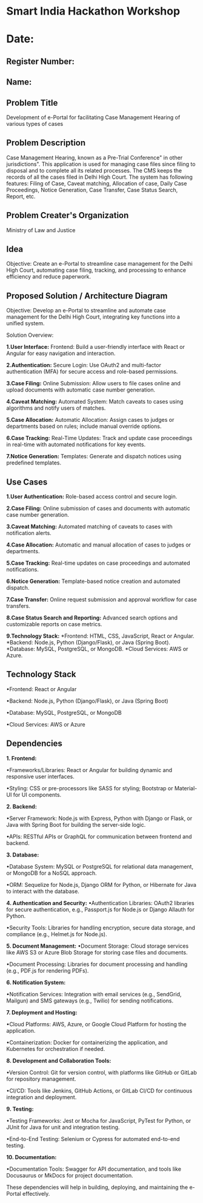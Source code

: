 # Smart India Hackathon Workshop
# Date:
## Register Number:
## Name:
## Problem Title
Development of e-Portal for facilitating Case Management Hearing of various types of cases
## Problem Description
Case Management Hearing, known as a Pre-Trial Conference" in other jurisdictions". This application is used for managing case files since filing to disposal and to complete all its related processes. The CMS keeps the records of all the cases filed in Delhi High Court. The system has following features: Filing of Case, Caveat matching, Allocation of case, Daily Case Proceedings, Notice Generation, Case Transfer, Case Status Search, Report, etc.
## Problem Creater's Organization
Ministry of Law and Justice

## Idea

Objective:
Create an e-Portal to streamline case management for the Delhi High Court, automating case filing, tracking, and processing to enhance efficiency and reduce paperwork.

## Proposed Solution / Architecture Diagram

Objective:
Develop an e-Portal to streamline and automate case management for the Delhi High Court, integrating key functions into a unified system.

Solution Overview:

**1.User Interface:**
Frontend: Build a user-friendly interface with React or Angular for easy navigation and interaction.

**2.Authentication:**
Secure Login: Use OAuth2 and multi-factor authentication (MFA) for secure access and role-based permissions.

**3.Case Filing:**
Online Submission: Allow users to file cases online and upload documents with automatic case number generation.

**4.Caveat Matching:**
Automated System: Match caveats to cases using algorithms and notify users of matches.

**5.Case Allocation:**
Automatic Allocation: Assign cases to judges or departments based on rules; include manual override options.

**6.Case Tracking:**
Real-Time Updates: Track and update case proceedings in real-time with automated notifications for key events.

**7.Notice Generation:**
Templates: Generate and dispatch notices using predefined templates.


## Use Cases
**1.User Authentication:**
Role-based access control and secure login.

**2.Case Filing:**
Online submission of cases and documents with automatic case number generation.

**3.Caveat Matching:**
Automated matching of caveats to cases with notification alerts.

**4.Case Allocation:**
Automatic and manual allocation of cases to judges or departments.

**5.Case Tracking:**
Real-time updates on case proceedings and automated notifications.

**6.Notice Generation:**
Template-based notice creation and automated dispatch.

**7.Case Transfer:**
Online request submission and approval workflow for case transfers.

**8.Case Status Search and Reporting:**
Advanced search options and customizable reports on case metrics.

**9.Technology Stack:**
*Frontend: HTML, CSS, JavaScript, React or Angular.
*Backend: Node.js, Python (Django/Flask), or Java (Spring Boot).
*Database: MySQL, PostgreSQL, or MongoDB.
*Cloud Services: AWS or Azure.



## Technology Stack

•Frontend: React or Angular

•Backend: Node.js, Python (Django/Flask), or Java (Spring Boot)

•Database: MySQL, PostgreSQL, or MongoDB

•Cloud Services: AWS or Azure


## Dependencies

**1. Frontend:**

•Frameworks/Libraries: React or Angular for building dynamic and responsive user interfaces.

•Styling: CSS or pre-processors like SASS for styling; Bootstrap or Material-UI for UI components.

**2. Backend:**

•Server Framework: Node.js with Express, Python with Django or Flask, or Java with Spring Boot for building the server-side logic.

•APIs: RESTful APIs or GraphQL for communication between frontend and backend.

**3. Database:**

•Database System: MySQL or PostgreSQL for relational data management, or MongoDB for a NoSQL approach.

•ORM: Sequelize for Node.js, Django ORM for Python, or Hibernate for Java to interact with the database.

**4. Authentication and Security:**
•Authentication Libraries: OAuth2 libraries for secure authentication, e.g., Passport.js for Node.js or Django Allauth for Python.

•Security Tools: Libraries for handling encryption, secure data storage, and compliance (e.g., Helmet.js for Node.js).

**5. Document Management:**
•Document Storage: Cloud storage services like AWS S3 or Azure Blob Storage for storing case files and documents.

•Document Processing: Libraries for document processing and handling (e.g., PDF.js for rendering PDFs).

**6. Notification System:**

•Notification Services: Integration with email services (e.g., SendGrid, Mailgun) and SMS gateways (e.g., Twilio) for sending notifications.

**7. Deployment and Hosting:**

•Cloud Platforms: AWS, Azure, or Google Cloud Platform for hosting the application.

•Containerization: Docker for containerizing the application, and Kubernetes for orchestration if needed.

**8. Development and Collaboration Tools:**

•Version Control: Git for version control, with platforms like GitHub or GitLab for repository management.

•CI/CD: Tools like Jenkins, GitHub Actions, or GitLab CI/CD for continuous integration and deployment.

**9. Testing:**

•Testing Frameworks: Jest or Mocha for JavaScript, PyTest for Python, or JUnit for Java for unit and integration testing.

•End-to-End Testing: Selenium or Cypress for automated end-to-end testing.


**10. Documentation:**

•Documentation Tools: Swagger for API documentation, and tools like Docusaurus or MkDocs for project documentation.


These dependencies will help in building, deploying, and maintaining the e-Portal effectively.

